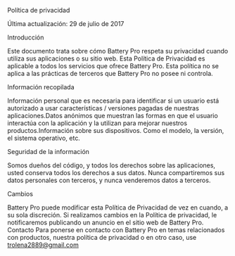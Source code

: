 Política de privacidad

Última actualización: 29 de julio de 2017

Introducción

Este documento trata sobre cómo Battery Pro respeta su privacidad cuando utiliza sus aplicaciones o su sitio web. Esta Política de Privacidad es aplicable a todos los servicios que ofrece Battery Pro. Esta política no se aplica a las prácticas de terceros que Battery Pro no posee ni controla.

Información recopilada

Información personal que es necesaria para identificar si un usuario está autorizado a usar características / versiones pagadas de nuestras aplicaciones.Datos anónimos que muestran las formas en que el usuario interactúa con la aplicación y la utilizan para mejorar nuestros productos.Información sobre sus dispositivos. Como el modelo, la versión, el sistema operativo, etc.

Seguridad de la información

Somos dueños del código, y todos los derechos sobre las aplicaciones, usted conserva todos los derechos a sus datos. Nunca compartiremos sus datos personales con terceros, y nunca venderemos datos a terceros.

Cambios

Battery Pro puede modificar esta Política de Privacidad de vez en cuando, a su sola discreción. Si realizamos cambios en la Política de privacidad, le notificaremos publicando un anuncio en el sitio web de Battery Pro. Contacto Para ponerse en contacto con Battery Pro en temas relacionados con productos, nuestra política de privacidad o en otro caso, use trolena2889@gmail.com
